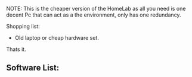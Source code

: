 NOTE: This is the cheaper version of the HomeLab as all you need is one decent Pc that can act as a the environment,
only has one redundancy. 

Shopping list:
- Old laptop or cheap hardware set.

Thats it. 

Software List:
- 
